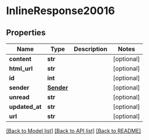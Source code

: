# InlineResponse20016

## Properties
Name | Type | Description | Notes
------------ | ------------- | ------------- | -------------
**content** | **str** |  | [optional] 
**html_url** | **str** |  | [optional] 
**id** | **int** |  | [optional] 
**sender** | [**Sender**](Sender.md) |  | [optional] 
**unread** | **str** |  | [optional] 
**updated_at** | **str** |  | [optional] 
**url** | **str** |  | [optional] 

[[Back to Model list]](../README.md#documentation-for-models) [[Back to API list]](../README.md#documentation-for-api-endpoints) [[Back to README]](../README.md)


